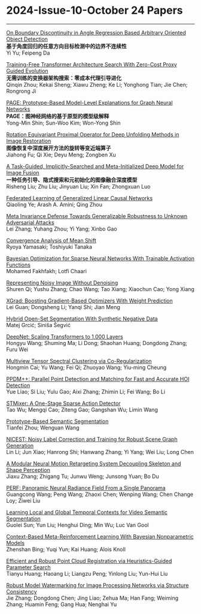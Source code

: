 # 2024-Issue-10-October 24 Papers


------



[On Boundary Discontinuity in Angle Regression Based Arbitrary Oriented Object Detection](https://ieeexplore.ieee.org/document/10475581/)  
**基于角度回归的任意方向目标检测中的边界不连续性**  
Yi Yu; Feipeng Da  

[Training-Free Transformer Architecture Search With Zero-Cost Proxy Guided Evolution](https://ieeexplore.ieee.org/document/10475573/)  
**无需训练的变换器架构搜索：零成本代理引导进化**  
Qinqin Zhou; Kekai Sheng; Xiawu Zheng; Ke Li; Yonghong Tian; Jie Chen; Rongrong Ji  

[PAGE: Prototype-Based Model-Level Explanations for Graph Neural Networks](https://ieeexplore.ieee.org/document/10475563/)  
**PAGE：图神经网络的基于原型的模型级解释**  
Yong-Min Shin; Sun-Woo Kim; Won-Yong Shin  

[Rotation Equivariant Proximal Operator for Deep Unfolding Methods in Image Restoration](https://ieeexplore.ieee.org/document/10487002/)  
**图像恢复中深度展开方法的旋转等变近端算子**  
Jiahong Fu; Qi Xie; Deyu Meng; Zongben Xu  

[A Task-Guided, Implicitly-Searched and Meta-Initialized Deep Model for Image Fusion](https://ieeexplore.ieee.org/document/10480582/)  
**一种任务引导、隐式搜索和元初始化的图像融合深度模型**  
Risheng Liu; Zhu Liu; Jinyuan Liu; Xin Fan; Zhongxuan Luo  

[Federated Learning of Generalized Linear Causal Networks](https://ieeexplore.ieee.org/document/10480288/)  
Qiaoling Ye; Arash A. Amini; Qing Zhou  

[Meta Invariance Defense Towards Generalizable Robustness to Unknown Adversarial Attacks](https://ieeexplore.ieee.org/document/10494561/)  
Lei Zhang; Yuhang Zhou; Yi Yang; Xinbo Gao  

[Convergence Analysis of Mean Shift](https://ieeexplore.ieee.org/document/10494563/)  
Ryoya Yamasaki; Toshiyuki Tanaka  

[Bayesian Optimization for Sparse Neural Networks With Trainable Activation Functions](https://ieeexplore.ieee.org/document/10496211/)  
Mohamed Fakhfakh; Lotfi Chaari  

[Representing Noisy Image Without Denoising](https://ieeexplore.ieee.org/document/10496213/)  
Shuren Qi; Yushu Zhang; Chao Wang; Tao Xiang; Xiaochun Cao; Yong Xiang  

[XGrad: Boosting Gradient-Based Optimizers With Weight Prediction](https://ieeexplore.ieee.org/document/10496892/)  
Lei Guan; Dongsheng Li; Yanqi Shi; Jian Meng  

[Hybrid Open-Set Segmentation With Synthetic Negative Data](https://ieeexplore.ieee.org/document/10496197/)  
Matej Grcić; Siniša Šegvić

[DeepNet: Scaling Transformers to 1,000 Layers](https://ieeexplore.ieee.org/document/10496231/)  
Hongyu Wang; Shuming Ma; Li Dong; Shaohan Huang; Dongdong Zhang; Furu Wei  

[Multiview Tensor Spectral Clustering via Co-Regularization](https://ieeexplore.ieee.org/document/10495145/)  
Hongmin Cai; Yu Wang; Fei Qi; Zhuoyao Wang; Yiu-ming Cheung  

[PPDM++: Parallel Point Detection and Matching for Fast and Accurate HOI Detection](https://ieeexplore.ieee.org/document/10496247/)  
Yue Liao; Si Liu; Yulu Gao; Aixi Zhang; Zhimin Li; Fei Wang; Bo Li  

[STMixer: A One-Stage Sparse Action Detector](https://ieeexplore.ieee.org/document/10496238/)  
Tao Wu; Mengqi Cao; Ziteng Gao; Gangshan Wu; Limin Wang  

[Prototype-Based Semantic Segmentation](https://ieeexplore.ieee.org/document/10496237/)  
Tianfei Zhou; Wenguan Wang  

[NICEST: Noisy Label Correction and Training for Robust Scene Graph Generation](https://ieeexplore.ieee.org/document/10496249/)  
Lin Li; Jun Xiao; Hanrong Shi; Hanwang Zhang; Yi Yang; Wei Liu; Long Chen  


[A Modular Neural Motion Retargeting System Decoupling Skeleton and Shape Perception](https://ieeexplore.ieee.org/document/10495176/)  
Jiaxu Zhang; Zhigang Tu; Junwu Weng; Junsong Yuan; Bo Du  

[PERF: Panoramic Neural Radiance Field From a Single Panorama](https://ieeexplore.ieee.org/document/10496207/)  
Guangcong Wang; Peng Wang; Zhaoxi Chen; Wenping Wang; Chen Change Loy; Ziwei Liu 

[Learning Local and Global Temporal Contexts for Video Semantic Segmentation](https://ieeexplore.ieee.org/document/10496250/)  
Guolei Sun; Yun Liu; Henghui Ding; Min Wu; Luc Van Gool  

[Context-Based Meta-Reinforcement Learning With Bayesian Nonparametric Models](https://ieeexplore.ieee.org/document/10495171/)  
Zhenshan Bing; Yuqi Yun; Kai Huang; Alois Knoll  

[Efficient and Robust Point Cloud Registration via Heuristics-Guided Parameter Search](https://ieeexplore.ieee.org/document/10496861/)  
Tianyu Huang; Haoang Li; Liangzu Peng; Yinlong Liu; Yun-Hui Liu  

[Robust Model Watermarking for Image Processing Networks via Structure Consistency](https://ieeexplore.ieee.org/document/10478663/)  
Jie Zhang; Dongdong Chen; Jing Liao; Zehua Ma; Han Fang; Weiming Zhang; Huamin Feng; Gang Hua; Nenghai Yu  
